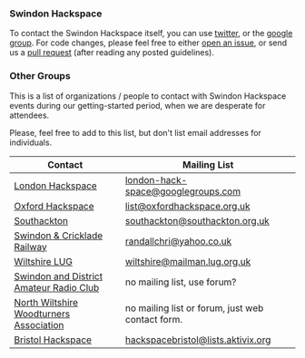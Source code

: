 ### Swindon Hackspace

To contact the Swindon Hackspace itself, you can use [twitter], or the [google group].  For code changes, please feel free to either [open an issue](https://help.github.com/articles/github-glossary#issue), or send us a [pull request](https://help.github.com/articles/using-pull-requests) (after reading any posted guidelines).

[Google Group]: http://groups.google.com/group/swindon-hackspace
[Twitter]: http://twitter.com/snhack

### Other Groups

This is a list of organizations / people to contact with Swindon Hackspace events during our getting-started period, when we are desperate for attendees.

Please, feel free to add to this list, but don't list email addresses for individuals.

Contact | Mailing List
------- | ------
[London Hackspace](http://wiki.hackspace.org.uk) | london-hack-space@googlegroups.com
[Oxford Hackspace](http://wiki.oxfordhackspace.org.uk/doku.php) | list@oxfordhackspace.org.uk
[Southackton](http://hackerspaces.org/wiki/Southackton) | southackton@southackton.org.uk
[Swindon & Cricklade Railway](http://www.swindon-cricklade-railway.org) | randallchri@yahoo.co.uk
[Wiltshire LUG](https://gist.github.com/1146058) | wiltshire@mailman.lug.org.uk
[Swindon and District Amateur Radio Club](http://www.sdarc.net/forum/yaf_topics8_General-Chit-Chat.aspx) | no mailing list, use forum?
[North Wiltshire Woodturners Association](http://woodturning.btck.co.uk) | no mailing list or forum, just web contact form.
[Bristol Hackspace](http://bristol.hackspace.org.uk/contact) | hackspacebristol@lists.aktivix.org